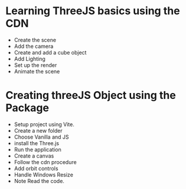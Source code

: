 # Learning ThreeJS basics using the CDN
- Create the scene
- Add the camera
- Create and add a cube object
- Add Lighting
- Set up the render
- Animate the scene


# Creating threeJS Object using the Package
- Setup project using Vite.
- Create a new folder
- Choose Vanilla and JS
- install the Three.js 
- Run the application
- Create a canvas 
- Follow the cdn procedure 
- Add orbit controls
- Handle Windows Resize
- Note Read the code.
